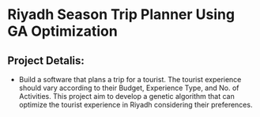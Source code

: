 # Riyadh Season Trip Planner Using GA Optimization

## Project Detalis:
- Build a software that plans a trip for a tourist. The tourist experience should vary according to their Budget, Experience Type, and No. of Activities. This project aim to develop a genetic algorithm that can optimize the tourist experience in Riyadh considering their preferences.
